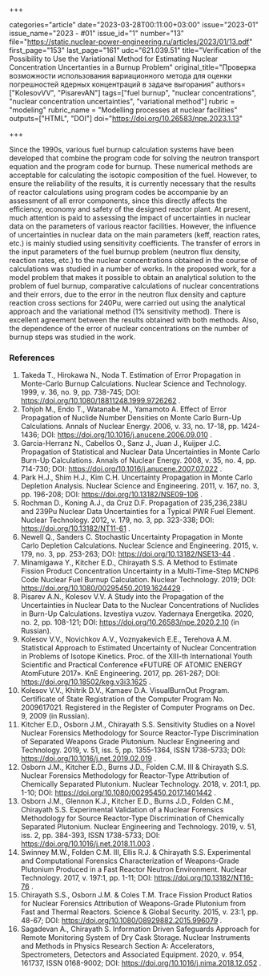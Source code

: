 +++

categories="article"
date="2023-03-28T00:11:00+03:00"
issue="2023-01"
issue_name="2023 - #01"
issue_id="1"
number="13"
file="https://static.nuclear-power-engineering.ru/articles/2023/01/13.pdf"
first_page="153"
last_page="161"
udc="621.039.51"
title="Verification of the Possibility to Use the Variational Method for Estimating Nuclear Concentration Uncertanties in a Burnup Problem"
original_title="Проверка возможности использования вариационного метода для оценки погрешностей ядерных концентраций в задаче выгорания"
authors=["KolesovVV", "PisarevAN"]
tags=["fuel burnup", "nuclear concentrations", "nuclear concentration uncertainties", "variational method"]
rubric = "modeling"
rubric_name = "Modelling processes at nuclear facilities"
outputs=["HTML", "DOI"]
doi="https://doi.org/10.26583/npe.2023.1.13"

+++

Since the 1990s, various fuel burnup calculation systems have been developed that combine the program code for solving the neutron transport equation and the program code for burnup. These numerical methods are acceptable for calculating the isotopic composition of the fuel. However, to ensure the reliability of the results, it is currently necessary that the results of reactor calculations using program codes be accompanie by an assessment of all error components, since this directly affects the efficiency, economy and safety of the designed reactor plant. At present, much attention is paid to assessing the impact of uncertainties in nuclear data on the parameters of various reactor facilities. However, the influence of uncertainties in nuclear data on the main parameters (keff, reaction rates, etc.) is mainly studied using sensitivity coefficients. The transfer of errors in the input parameters of the fuel burnup problem (neutron flux density, reaction rates, etc.) to the nuclear concentrations obtained in the course of calculations was studied in a number of works. In the proposed work, for a model problem that makes it possible to obtain an analytical solution to the problem of fuel burnup, comparative calculations of nuclear concentrations and their errors, due to the error in the neutron flux density and capture reaction cross sections for 240Pu, were carried out using the analytical approach and the variational method (1% sensitivity method). There is excellent agreement between the results obtained with both methods. Also, the dependence of the error of nuclear concentrations on the number of burnup steps was studied in the work.

### References

1. Takeda T., Hirokawa N., Noda T. Estimation of Error Propagation in Monte-Carlo Burnup Calculations. Nuclear Science and Technology. 1999, v. 36, no. 9, pp. 738-745; DOI: https://doi.org/10.1080/18811248.1999.9726262 .
2. Tohjoh M., Endo T., Watanabe M., Yamamoto A. Effect of Error Propagation of Nuclide Number Densities on Monte Carlo Burn-Up Calculations. Annals of Nuclear Energy. 2006, v. 33, no. 17-18, pp. 1424-1436; DOI: https://doi.org/10.1016/j.anucene.2006.09.010 .
3. Garcia-Herranz N., Cabellos O., Sanz J., Juan J., Kuijper J.C. Propagation of Statistical and Nuclear Data Uncertainties in Monte Carlo Burn-Up Calculations. Annals of Nuclear Energy. 2008, v. 35, no. 4, pp. 714-730; DOI: https://doi.org/10.1016/j.anucene.2007.07.022 .
4. Park H.J., Shim H.J., Kim C.H. Uncertainty Propagation in Monte Carlo Depletion Analysis. Nuclear Science and Engineering. 2011, v. 167, no. 3, pp. 196-208; DOI: https://doi.org/10.13182/NSE09-106 .
5. Rochman D., Koning A.J., da Cruz D.F. Propagation of 235,236,238U and 239Pu Nuclear Data Uncertainties for a Typical PWR Fuel Element. Nuclear Technology. 2012, v. 179, no. 3, pp. 323-338; DOI: https://doi.org/10.13182/NT11-61 .
6. Newell Q., Sanders C. Stochastic Uncertainty Propagation in Monte Carlo Depletion Calculations. Nuclear Science and Engineering. 2015, v. 179, no. 3, pp. 253-263; DOI: https://doi.org/10.13182/NSE13-44 .
7. Minamigawa Y., Kitcher E.D., Chirayath S.S. A Method to Estimate Fission Product Concentration Uncertainty in a Multi-Time-Step MCNP6 Code Nuclear Fuel Burnup Calculation. Nuclear Technology. 2019; DOI: https://doi.org/10.1080/00295450.2019.1624429 .
8. Pisarev A.N., Kolesov V.V. A Study into the Propagation of the Uncertainties in Nuclear Data to the Nuclear Concentrations of Nuclides in Burn-Up Calculations. Izvestiya vuzov. Yadernaya Energetika. 2020, no. 2, pp. 108-121; DOI: https://doi.org/10.26583/npe.2020.2.10 (in Russian).
9. Kolesov V.V., Novichkov A.V., Voznyakevich E.E., Terehova A.M. Statistical Approach to Estimated Uncertainty of Nuclear Concentration in Problems of Isotope Kinetics. Proc. of the XIII-th International Youth Scientific and Practical Conference «FUTURE OF ATOMIC ENERGY AtomFuture 2017». KnE Engineering. 2017, pp. 261-267; DOI: https://doi.org/10.18502/keg.v3i3.1625 .
10. Kolesov V.V., Khitrik D.V., Kamaev D.A. VisualBurnOut Program. Certificate of State Registration of the Computer Program No. 2009617021. Registered in the Register of Computer Programs on Dec. 9, 2009 (in Russian).
11. Kitcher E.D., Osborn J.M., Chirayath S.S. Sensitivity Studies on a Novel Nuclear Forensics Methodology for Source Reactor-Type Discrimination of Separated Weapons Grade Plutonium. Nuclear Engineering and Technology. 2019, v. 51, iss. 5, pp. 1355-1364, ISSN 1738-5733; DOI: https://doi.org/10.1016/j.net.2019.02.019 .
12. Osborn J.M., Kitcher E.D., Burns J.D., Folden C.M. III & Chirayath S.S. Nuclear Forensics Methodology for Reactor-Type Attribution of Chemically Separated Plutonium. Nuclear Technology. 2018, v. 201:1, pp. 1-10; DOI: https://doi.org/10.1080/00295450.2017.1401442 .
13. Osborn J.M., Glennon K.J., Kitcher E.D., Burns J.D., Folden C.M., Chirayath S.S. Experimental Validation of a Nuclear Forensics Methodology for Source Reactor-Type Discrimination of Chemically Separated Plutonium. Nuclear Engineering and Technology. 2019, v. 51, iss. 2, pp. 384-393, ISSN 1738-5733; DOI: https://doi.org/10.1016/j.net.2018.11.003 .
14. Swinney M.W., Folden C.M. III, Ellis R.J. & Chirayath S.S. Experimental and Computational Forensics Characterization of Weapons-Grade Plutonium Produced in a Fast Reactor Neutron Environment. Nuclear Technology. 2017, v. 197:1, pp. 1-11; DOI: https://doi.org/10.13182/NT16-76 .
15. Chirayath S.S., Osborn J.M. & Coles T.M. Trace Fission Product Ratios for Nuclear Forensics Attribution of Weapons-Grade Plutonium from Fast and Thermal Reactors. Science & Global Security. 2015, v. 23:1, pp. 48-67; DOI: https://doi.org/10.1080/08929882.2015.996079 .
16. Sagadevan A., Chirayath S. Information Driven Safeguards Approach for Remote Monitoring System of Dry Cask Storage. Nuclear Instruments and Methods in Physics Research Section A: Accelerators, Spectrometers, Detectors and Associated Equipment. 2020, v. 954, 161737, ISSN 0168-9002; DOI: https://doi.org/10.1016/j.nima.2018.12.052 .